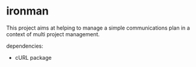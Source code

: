# ironman

This project aims at helping to manage a simple communications plan in a context of multi project management.

dependencies:
* cURL package 

